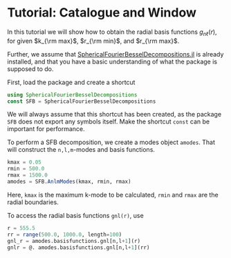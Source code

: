 # Tutorial: Catalogue and Window

In this tutorial we will show how to obtain the radial basis functions
$g_{n\ell}(r)$, for given $k_{\rm max}$, $r_{\rm min}$, and $r_{\rm max}$.

Further, we assume that
[SphericalFourierBesselDecompositions.jl](https://github.com/hsgg/SphericalFourierBesselDecompositions.jl)
is already installed, and that you have a basic understanding of what the
package is supposed to do.

First, load the package and create a shortcut
```julia
using SphericalFourierBesselDecompositions
const SFB = SphericalFourierBesselDecompositions
```
We will always assume that this shortcut has been created, as the package `SFB`
does not export any symbols itself. Make the shortcut `const` can be important
for performance.

To perform a SFB decomposition, we create a modes object `amodes`. That will construct
the `n,l,m`-modes and basis functions.
```julia
kmax = 0.05
rmin = 500.0
rmax = 1500.0
amodes = SFB.AnlmModes(kmax, rmin, rmax)
```
Here, `kmax` is the maximum k-mode to be calculated, `rmin` and `rmax` are the
radial boundaries.

To access the radial basis functions `gnl(r)`, use
```julia
r = 555.5
rr = range(500.0, 1000.0, length=100)
gnl_r = amodes.basisfunctions.gnl[n,l+1](r)
gnlr = @. amodes.basisfunctions.gnl[n,l+1](rr)
```
